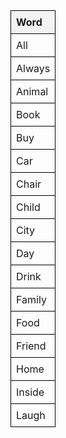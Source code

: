 <style>
  table {
    border-collapse: collapse;
    width: 100%;
  }
  
  th, td {
    border: 1px solid black;
    padding: 8px;
    text-align: left;
  }
  
  th {
    background-color: #f2f2f2;
  }
</style>

<table>
  <tr>
    <th>Word</th>
  </tr>
  <tr>
    <td>All</td>
  </tr>
  <tr>
    <td>Always</td>
  </tr>
  <tr>
    <td>Animal</td>
  </tr>
  <tr>
    <td>Book</td>
  </tr>
  <tr>
    <td>Buy</td>
  </tr>
  <tr>
    <td>Car</td>
  </tr>
  <tr>
    <td>Chair</td>
  </tr>
  <tr>
    <td>Child</td>
  </tr>
  <tr>
    <td>City</td>
  </tr>
  <tr>
    <td>Day</td>
  </tr>
  <tr>
    <td>Drink</td>
  </tr>
  <tr>
    <td>Family</td>
  </tr>
  <tr>
    <td>Food</td>
  </tr>
  <tr>
    <td>Friend</td>
  </tr>
  <tr>
    <td>Home</td>
  </tr>
  <tr>
    <td>Inside</td>
  </tr>
  <tr>
    <td>Laugh</td>
  </tr>
</table>
